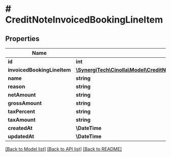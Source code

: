 # # CreditNoteInvoicedBookingLineItem

## Properties

Name | Type | Description | Notes
------------ | ------------- | ------------- | -------------
**id** | **int** |  |
**invoicedBookingLineItem** | [**\SynergiTech\Cinolla\Model\CreditNoteInvoicedBookingLineItemInvoicedBookingLineItem**](CreditNoteInvoicedBookingLineItemInvoicedBookingLineItem.md) |  | [optional]
**name** | **string** |  | [optional]
**reason** | **string** |  | [optional]
**netAmount** | **string** |  | [optional]
**grossAmount** | **string** |  | [optional]
**taxPercent** | **string** |  | [optional]
**taxAmount** | **string** |  | [optional]
**createdAt** | **\DateTime** |  |
**updatedAt** | **\DateTime** |  |

[[Back to Model list]](../../README.md#models) [[Back to API list]](../../README.md#endpoints) [[Back to README]](../../README.md)
